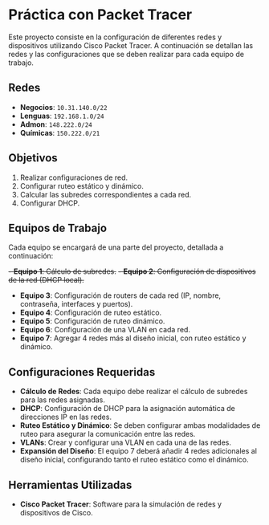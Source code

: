 # Práctica con Packet Tracer

Este proyecto consiste en la configuración de diferentes redes y dispositivos utilizando Cisco Packet Tracer. A continuación se detallan las redes y las configuraciones que se deben realizar para cada equipo de trabajo.

## Redes

- **Negocios**: `10.31.140.0/22`
- **Lenguas**: `192.168.1.0/24`
- **Admon**: `148.222.0/24`
- **Químicas**: `150.222.0/21`

## Objetivos

1. Realizar configuraciones de red.
2. Configurar ruteo estático y dinámico.
3. Calcular las subredes correspondientes a cada red.
4. Configurar DHCP.

## Equipos de Trabajo

Cada equipo se encargará de una parte del proyecto, detallada a continuación:

~~- **Equipo 1**: Cálculo de subredes.~~
~~- **Equipo 2**: Configuración de dispositivos de la red (DHCP local).~~
- **Equipo 3**: Configuración de routers de cada red (IP, nombre, contraseña, interfaces y puertos).
- **Equipo 4**: Configuración de ruteo estático.
- **Equipo 5**: Configuración de ruteo dinámico.
- **Equipo 6**: Configuración de una VLAN en cada red.
- **Equipo 7**: Agregar 4 redes más al diseño inicial, con ruteo estático y dinámico.

## Configuraciones Requeridas

- **Cálculo de Redes**: Cada equipo debe realizar el cálculo de subredes para las redes asignadas.
- **DHCP**: Configuración de DHCP para la asignación automática de direcciones IP en las redes.
- **Ruteo Estático y Dinámico**: Se deben configurar ambas modalidades de ruteo para asegurar la comunicación entre las redes.
- **VLANs**: Crear y configurar una VLAN en cada una de las redes.
- **Expansión del Diseño**: El equipo 7 deberá añadir 4 redes adicionales al diseño inicial, configurando tanto el ruteo estático como el dinámico.

## Herramientas Utilizadas

- **Cisco Packet Tracer**: Software para la simulación de redes y dispositivos de Cisco.
